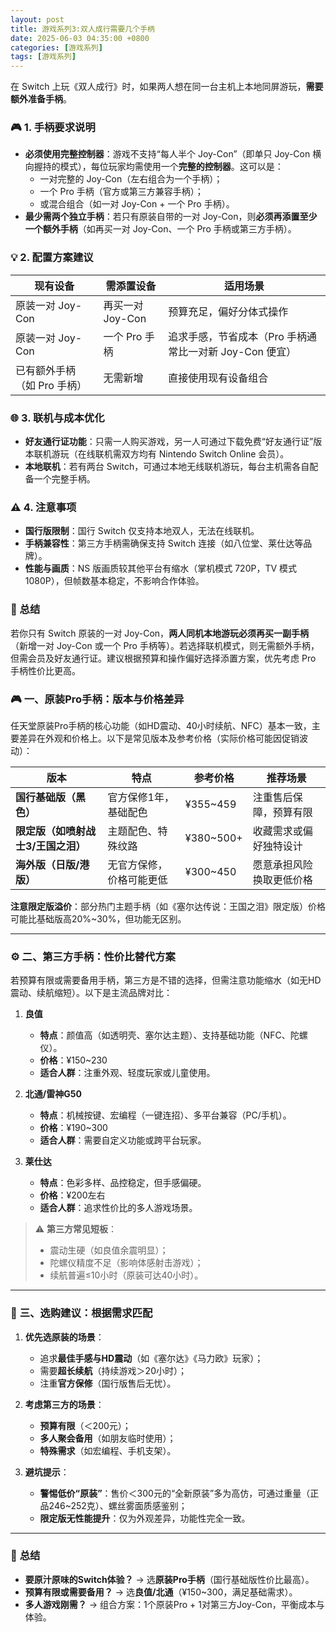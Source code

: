 ```yaml
---
layout: post
title: 游戏系列3:双人成行需要几个手柄
date: 2025-06-03 04:35:00 +0800
categories: [游戏系列]
tags: [游戏系列]
---
```

在 Switch 上玩《双人成行》时，如果两人想在同一台主机上本地同屏游玩，**需要额外准备手柄**。

### 🎮 1. **手柄要求说明**
   - **必须使用完整控制器**：游戏不支持“每人半个 Joy-Con”（即单只 Joy-Con 横向握持的模式），每位玩家均需使用一个**完整的控制器**。这可以是：
     - 一对完整的 Joy-Con（左右组合为一个手柄）；
     - 一个 Pro 手柄（官方或第三方兼容手柄）；
     - 或混合组合（如一对 Joy-Con + 一个 Pro 手柄）。
   - **最少需两个独立手柄**：若只有原装自带的一对 Joy-Con，则**必须再添置至少一个额外手柄**（如再买一对 Joy-Con、一个 Pro 手柄或第三方手柄）。

### 💡 2. **配置方案建议**
   | **现有设备** | **需添置设备** | **适用场景** |
   |------------|--------------|------------|
   | 原装一对 Joy-Con | 再买一对 Joy-Con | 预算充足，偏好分体式操作 |
   | 原装一对 Joy-Con | 一个 Pro 手柄 | 追求手感，节省成本（Pro 手柄通常比一对新 Joy-Con 便宜） |
   | 已有额外手柄（如 Pro 手柄） | 无需新增 | 直接使用现有设备组合 |

### 🌐 3. **联机与成本优化**
   - **好友通行证功能**：只需一人购买游戏，另一人可通过下载免费“好友通行证”版本联机游玩（在线联机需双方均有 Nintendo Switch Online 会员）。
   - **本地联机**：若有两台 Switch，可通过本地无线联机游玩，每台主机需各自配备一个完整手柄。

### ⚠️ 4. **注意事项**
   - **国行版限制**：国行 Switch 仅支持本地双人，无法在线联机。
   - **手柄兼容性**：第三方手柄需确保支持 Switch 连接（如八位堂、莱仕达等品牌）。
   - **性能与画质**：NS 版画质较其他平台有缩水（掌机模式 720P，TV 模式 1080P），但帧数基本稳定，不影响合作体验。

### 💎 总结
若你只有 Switch 原装的一对 Joy-Con，**两人同机本地游玩必须再买一副手柄**（新增一对 Joy-Con 或一个 Pro 手柄等）。若选择联机模式，则无需额外手柄，但需会员及好友通行证。建议根据预算和操作偏好选择添置方案，优先考虑 Pro 手柄性价比更高。

### 🎮 **一、原装Pro手柄：版本与价格差异**  
任天堂原装Pro手柄的核心功能（如HD震动、40小时续航、NFC）基本一致，主要差异在外观和价格上。以下是常见版本及参考价格（实际价格可能因促销波动）：

| **版本** | **特点** | **参考价格** | **推荐场景** |
|----------|----------|--------------|--------------|
| **国行基础版（黑色）** | 官方保修1年，基础配色 | ¥355~459 | 注重售后保障，预算有限 |
| **限定版（如喷射战士3/王国之泪）** | 主题配色、特殊纹路 | ¥380~500+ | 收藏需求或偏好独特设计 |
| **海外版（日版/港版）** | 无官方保修，价格可能更低 | ¥300~450 | 愿意承担风险换取更低价格 |

**注意限定版溢价**：部分热门主题手柄（如《塞尔达传说：王国之泪》限定版）价格可能比基础版高20%~30%，但功能无区别。

---

### ⚙️ **二、第三方手柄：性价比替代方案**  
若预算有限或需要备用手柄，第三方是不错的选择，但需注意功能缩水（如无HD震动、续航缩短）。以下是主流品牌对比：

1. **良值**  
   - **特点**：颜值高（如透明壳、塞尔达主题）、支持基础功能（NFC、陀螺仪）。  
   - **价格**：¥150~230  
   - **适合人群**：注重外观、轻度玩家或儿童使用。  

2. **北通/雷神G50**  
   - **特点**：机械按键、宏编程（一键连招）、多平台兼容（PC/手机）。  
   - **价格**：¥190~300  
   - **适合人群**：需要自定义功能或跨平台玩家。  

3. **莱仕达**  
   - **特点**：色彩多样、品控稳定，但手感偏硬。  
   - **价格**：¥200左右  
   - **适合人群**：追求性价比的多人游戏场景。  

> ⚠️ **第三方常见短板**：  
> - 震动生硬（如良值余震明显）；  
> - 陀螺仪精度不足（影响体感射击游戏）；  
> - 续航普遍≤10小时（原装可达40小时）。

---

### 🛒 **三、选购建议：根据需求匹配**  
1. **优先选原装的场景**：  
   - 追求**最佳手感与HD震动**（如《塞尔达》《马力欧》玩家）；  
   - 需要**超长续航**（持续游戏＞20小时）；  
   - 注重**官方保修**（国行版售后无忧）。  

2. **考虑第三方的场景**：  
   - **预算有限**（＜200元）；  
   - **多人聚会备用**（如朋友临时使用）；  
   - **特殊需求**（如宏编程、手机支架）。  

3. **避坑提示**：  
   - **警惕低价“原装”**：售价＜300元的“全新原装”多为高仿，可通过重量（正品246~252克）、螺丝雾面质感鉴别；  
   - **限定版无性能提升**：仅为外观差异，功能性完全一致。

---

### 💎 **总结**  
- **要原汁原味的Switch体验？** → 选**原装Pro手柄**（国行基础版性价比最高）。  
- **预算有限或需要备用？** → 选**良值/北通**（¥150~300，满足基础需求）。  
- **多人游戏刚需？** → 组合方案：1个原装Pro + 1对第三方Joy-Con，平衡成本与体验。  
